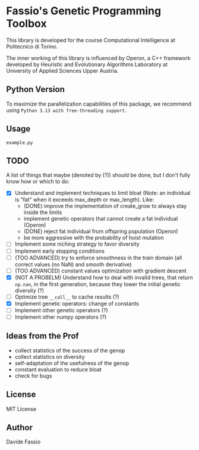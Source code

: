 # Fassio's Genetic Programming Toolbox

This library is developed for the course Computational Intelligence at Politecnico di Torino.

The inner working of this library is influenced by Operon, a C++ framework developed by Heuristic and Evolutionary Algorithms Laboratory at University of Applied Sciences Upper Austria.

## Python Version

To maximize the parallelization capabilities of this package, we recommend using `Python 3.13 with free-threading support`.

## Usage

```example.py```

## TODO

A list of things that maybe (denoted by (?)) should be done, but I don't fully know how or which to do:

- [X] Understand and implement techniques to limit bloat (Note: an individual is "fat" when it exceeds max_depth or max_length). Like:
  - (DONE) improve the implementation of create_grow to always stay inside the limits
  - implement genetic operators that cannot create a fat individual (Operon)
  - (DONE) reject fat individual from offspring population (Operon)
  - be more aggressive with the probability of hoist mutation
- [ ] Implement some niching strategy to favor diversity
- [ ] Implement early stopping conditions
- [ ] (TOO ADVANCED) try to enforce smoothness in the train domain (all correct values (no NaN) and smooth derivative)
- [ ] (TOO ADVANCED) constant values optimization with gradient descent
- [X] (NOT A PROBELM) Understand how to deal with invalid trees, that return ```np.nan```, in the first generation, because they lower the initial genetic diversity (?)
- [ ] Optimize tree ```__call__``` to cache results (?)
- [X] Implement genetic operators: change of constants
- [ ] Implement other genetic operators (?)
- [ ] Implement other numpy operators (?)

## Ideas from the Prof

- collect statistics of the success of the genop
- collect statistics on diversity
- self-adaptation of the usefulness of the genop
- constant evaluation to reduce bloat
- check for bugs

## License

MIT License

## Author

Davide Fassio
